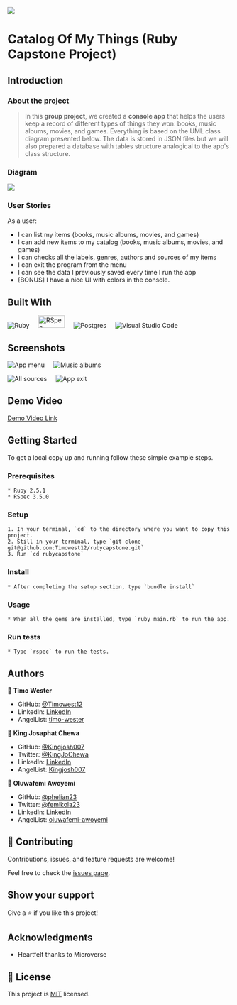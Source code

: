 ![](https://img.shields.io/badge/Microverse-blueviolet)

# Catalog Of My Things (Ruby Capstone Project)

## Introduction

### About the project

> In this **group project**, we created a **console app** that helps the users keep a record of different types of things they won: books, music albums, movies, and games. Everything is based on the UML class diagram presented below. The data is stored in JSON files but we will also prepared a database with tables structure analogical to the app's class structure.

### Diagram

![](app_diagram.png)

### User Stories

 As a user:

   * I can list my items (books, music albums, movies, and games)
   * I can add new items to my catalog (books, music albums, movies, and games)
   * I can checks all the labels, genres, authors and sources of my items
   * I can exit the program from the menu
   * I can see the data I previously saved every time I run the app
   * [BONUS] I have a nice UI with colors in the console.


## Built With

![Ruby](https://img.shields.io/badge/ruby-%23CC342D.svg?style=for-the-badge&logo=ruby&logoColor=white) &nbsp; &nbsp; <img src="https://1ohvy81v7br01wtgnj4bf0ek-wpengine.netdna-ssl.com/wp-content/uploads/2019/01/rspec.jpg" height="28" width="60" alt="RSpec"> &nbsp; &nbsp; ![Postgres](https://img.shields.io/badge/postgres-%23316192.svg?style=for-the-badge&logo=postgresql&logoColor=white) &nbsp; &nbsp; ![Visual Studio Code](https://img.shields.io/badge/Visual%20Studio%20Code-0078d7.svg?style=for-the-badge&logo=visual-studio-code&logoColor=white)


## Screenshots

![App menu](screenshots/app_menu.PNG) &nbsp; &nbsp; ![Music albums](screenshots/list_music_albums.PNG)

![All sources](screenshots/list_sources.PNG) &nbsp; &nbsp; ![App exit](screenshots/app_exit.PNG)



## Demo Video

[Demo Video Link](link_goes_here)


## Getting Started

To get a local copy up and running follow these simple example steps.

### Prerequisites

    * Ruby 2.5.1
    * RSpec 3.5.0

### Setup

    1. In your terminal, `cd` to the directory where you want to copy this project.
    2. Still in your terminal, type `git clone git@github.com:Timowest12/rubycapstone.git`
    3. Run `cd rubycapstone`

### Install

    * After completing the setup section, type `bundle install`

### Usage

    * When all the gems are installed, type `ruby main.rb` to run the app.

### Run tests

    * Type `rspec` to run the tests.



## Authors

👤 **Timo Wester**

- GitHub: [@Timowest12](https://github.com/Timowest12)
- LinkedIn: [LinkedIn](https://www.linkedin.com/in/timo-wester/)
- AngelList: [timo-wester](https://angel.co/u/timo-wester)

👤 **King Josaphat Chewa**

- GitHub: [@Kingjosh007](https://github.com/Kingjosh007)
- Twitter: [@KingJoChewa](https://twitter.com/KingJoChewa)
- LinkedIn: [LinkedIn](https://www.linkedin.com/in/king-josaphat-chewa/)
- AngelList: [Kingjosh007](https://angel.co/u/Kingjosh007)

👤 **Oluwafemi Awoyemi**

- GitHub: [@phelian23](https://github.com/phelian23)
- Twitter: [@femikola23](https://twitter.com/femikola23)
- LinkedIn: [LinkedIn](https://www.linkedin.com/in/oluwafemi-awoyemi/)
- AngelList: [oluwafemi-awoyemi](https://angel.co/u/oluwafemi-awoyemi)

## 🤝 Contributing

Contributions, issues, and feature requests are welcome!

Feel free to check the [issues page](../../issues/).

## Show your support

Give a ⭐️ if you like this project!

## Acknowledgments

- Heartfelt thanks to Microverse

## 📝 License

This project is [MIT](./MIT.md) licensed.
